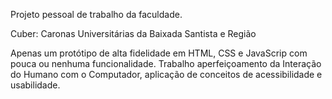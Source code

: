 Projeto pessoal de trabalho da faculdade.

Cuber: Caronas Universitárias da Baixada Santista e Região

Apenas um protótipo de alta fidelidade em HTML, CSS e JavaScrip com pouca ou nenhuma funcionalidade.
Trabalho aperfeiçoamento da Interação do Humano com o Computador, aplicação de conceitos de acessibilidade e usabilidade. 